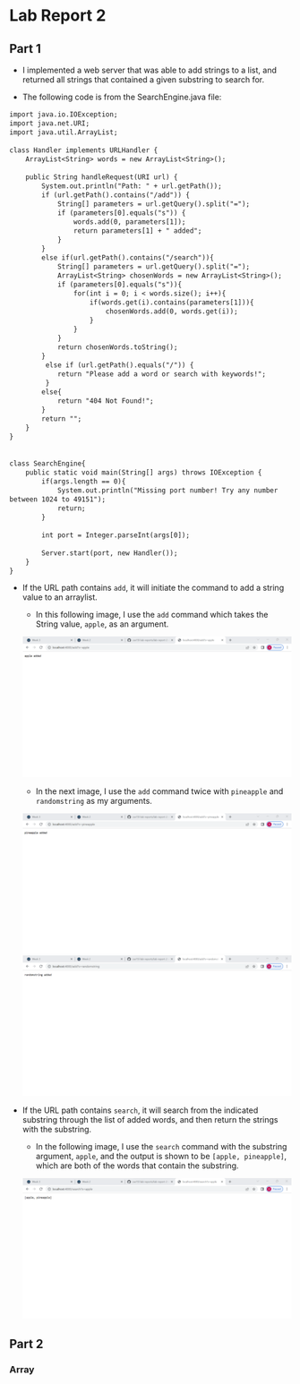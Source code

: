 # Lab Report 2
## Part 1

- I implemented a web server that was able to add strings to a list, and returned all strings that contained a given substring to search for.

- The following code is from the SearchEngine.java file:

```
import java.io.IOException; 
import java.net.URI; 
import java.util.ArrayList;

class Handler implements URLHandler { 
    ArrayList<String> words = new ArrayList<String>();

    public String handleRequest(URI url) {
        System.out.println("Path: " + url.getPath());
        if (url.getPath().contains("/add")) {
            String[] parameters = url.getQuery().split("=");
            if (parameters[0].equals("s")) {
                words.add(0, parameters[1]);
                return parameters[1] + " added";
            }
        }
        else if(url.getPath().contains("/search")){
            String[] parameters = url.getQuery().split("=");
            ArrayList<String> chosenWords = new ArrayList<String>();
            if (parameters[0].equals("s")){
                for(int i = 0; i < words.size(); i++){
                    if(words.get(i).contains(parameters[1])){
                        chosenWords.add(0, words.get(i));
                    }
                }
            }
            return chosenWords.toString();
        }
         else if (url.getPath().equals("/")) {
            return "Please add a word or search with keywords!";
         }
        else{
            return "404 Not Found!";
        }
        return "";
    }
}


class SearchEngine{
    public static void main(String[] args) throws IOException {
        if(args.length == 0){
            System.out.println("Missing port number! Try any number between 1024 to 49151");
            return;
        }

        int port = Integer.parseInt(args[0]);

        Server.start(port, new Handler());
    }
}
```
- If the URL path contains `add`, it will initiate the command to add a string value to an arraylist. 

    - In this following image, I use the `add` command which takes the String value, `apple`, as an argument.

    ![AddMethodDemoApple](SearchAddDemo.png)
    
    - In the next image, I use the `add` command twice with `pineapple` and `randomstring` as my arguments.

    ![AddMethodDemoPineapple](SearchAddDemoPineapple.png)
    ![AddMethodDemoRandom](SearchAddDemoRandom.png)

- If the URL path contains `search`, it will search from the indicated substring through the list of added words, and then return the strings with the substring.

    - In the following image, I use the `search` command with the substring argument, `apple`, and the output is shown to be `[apple, pineapple]`, which are both of the words that contain the substring.

    ![SearchMethodDemo](SearchMethodDemo.png)

## Part 2

### Array
